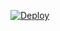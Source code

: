

[![Deploy](https://www.herokucdn.com/deploy/button.svg)](https://heroku.com/deploy?template=https://github.com/amanqs/session)
